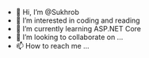 - 👋 Hi, I’m @Sukhrob
- 👀 I’m interested in coding and reading
- 🌱 I’m currently learning ASP.NET Core
- 💞️ I’m looking to collaborate on ...
- 📫 How to reach me ...

<!---
Sukhr0b/Sukhr0b is a ✨ special ✨ repository because its `README.md` (this file) appears on your GitHub profile.
You can click the Preview link to take a look at your changes.
--->
